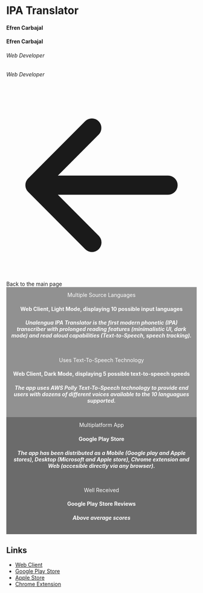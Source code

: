 <script setup>
  import { ref } from 'vue';
  import { withBase } from 'vitepress';
  const slide = ref('first');
</script>


<div class="mt-8">
  <div class="row">
    <div class="col-12">
      <h1 class="text-center m-0 p-0"> IPA Translator </h1>
      <h4 class="hide sm:block mb-0 pb-0 mt-4"> Efren Carbajal </h4>
      <h4 class="sm:hide text-center mb-0 pb-0 mt-4"> Efren Carbajal </h4>
      <h6 class="hide sm:block mt-4"> Web Developer </h6>
      <h6 class="sm:hide text-center mt-4"> Web Developer </h6>
      <a class="flex items-center no-underline hover:underline text-inherit text-sm md:text-base underline my-5" :href="withBase('/')"><svg xmlns="http://www.w3.org/2000/svg" viewBox="0 0 20 20" fill="currentColor" aria-hidden="true" class="mr-3 h-5 w-5 text-primary"><path fill-rule="evenodd" d="M9.707 16.707a1 1 0 01-1.414 0l-6-6a1 1 0 010-1.414l6-6a1 1 0 011.414 1.414L5.414 9H17a1 1 0 110 2H5.414l4.293 4.293a1 1 0 010 1.414z" clip-rule="evenodd"></path></svg>Back to the main page</a>
    </div>
  </div>
  <div class="row mx-auto">
    <div class="col-12">
      <q-responsive :ratio="16/9" style="max-width: 100%;" class="box-shadow">
        <q-carousel
          arrows
          animated
          v-model="slide"
          height="400px"
        >
          <q-carousel-slide name="first" img-src="./light.png">
            <div class="absolute-bottom custom-caption">
              <div class="text-h2 hide md:block text-white">Multiple Source Languages</div>
              <h4 class="hide md:block text-white">Web Client, Light Mode, displaying 10 possible input languages</h4>
              <h5 class="hide md:block text-white">
                Unalengua IPA Translator is the first modern phonetic (IPA) transcriber with prolonged reading features (minimalistic UI, dark mode) and read aloud capabilities (Text-to-Speech, speech tracking).
              </h5>
              <q-btn unelevated color="secondary" class="mb-4" label="Live demo" href="https://unalengua.com/ipa?ttsLocale=en-US&voiceId=Salli&ttsMode=sentence&text=Welcome+to+Unalengua+IPA+Translator" target="_blank"/>
            </div>
          </q-carousel-slide>
          <q-carousel-slide name="third" img-src="./dark.png">
            <div class="absolute-bottom custom-caption">
              <div class="hide md:block text-h2 text-white">Uses Text-To-Speech Technology</div>
              <h4 class="hide md:block text-white">Web Client, Dark Mode, displaying 5 possible text-to-speech speeds</h4>
              <h5 class="hide md:block text-white">
                The app uses AWS Polly Text-To-Speech technology to provide end users with dozens of different voices available to the 10 languagues supported.
              </h5>
            </div>
          </q-carousel-slide>
          <q-carousel-slide name="second" img-src="./android.png">
            <div class="absolute-bottom dark-custom-caption">
              <div class="hide md:block text-h2 text-white">Multiplatform App</div>
              <h4 class="hide md:block text-white">Google Play Store</h4>
              <h5 class="hide md:block text-white">
                The app has been distributed as a Mobile (Google play and Apple stores), Desktop (Microsoft and Apple store), Chrome extension and Web (accesible directly via any browser).
              </h5>
              <q-btn unelevated color="secondary" class="mb-4" label="Go to store" href="https://play.google.com/store/apps/details?id=com.unalengua.ipattstranslator" target="_blank"/>
            </div>
          </q-carousel-slide>
          <q-carousel-slide name="reviews" img-src="./android2.png">
            <div class="absolute-bottom dark-custom-caption">
              <div class="hide md:block text-h2 text-white">Well Received</div>
              <h4 class="hide md:block text-white">Google Play Store Reviews</h4>
              <h5 class="hide md:block text-white">
                Above average scores
              </h5>
            </div>
          </q-carousel-slide>
        </q-carousel>
      </q-responsive>
    </div>
  </div>
</div>

Links
-----

- [Web Client][1]
- [Google Play Store][2]
- [Apple Store][3]
- [Chrome Extension][4]

[4]: https://chrome.google.com/webstore/detail/unalengua-ipa-translator/cgdbpnmhhkgaaahpmgmmibiifdegidbl
[3]: https://apps.apple.com/US/app/id1553100032
[2]: https://play.google.com/store/apps/details?id=com.unalengua.ipattstranslator
[1]: https://unalengua.com/ipa?ttsLocale=en-US&voiceId=Salli&ttsMode=sentence&text=Welcome+to+Unalengua+IPA+Translator

<style>
  .custom-caption {
    text-align: center;
    padding: 12px;
    color: #fff;
    background-color: #0000006d;
  }
  .dark-custom-caption {
    text-align: center;
    padding: 12px;
    color: #fff;
    background-color: #555d;
  }
  .q-icon {
    background: #0000006d;
    border-radius: 100%;
    transform: scale(1.5);
  }
 .box-shadow {
		box-shadow: 3px 3px 14px -1px rgba(0,0,0,0.53);
		-webkit-box-shadow: 3px 3px 14px -1px rgba(0,0,0,0.53);
		-moz-box-shadow: 3px 3px 14px -1px rgba(0,0,0,0.53);
 }
</style>
